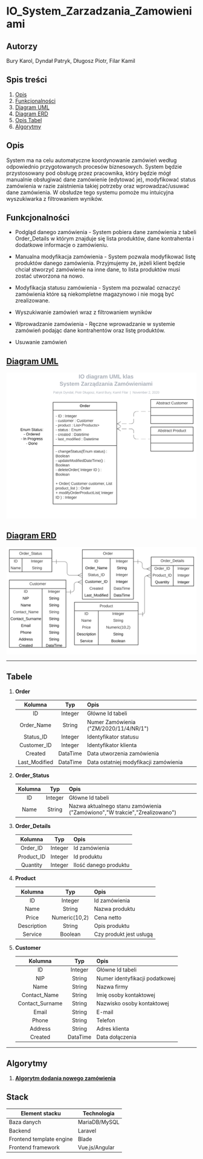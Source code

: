 # IO_System_Zarzadzania_Zamowieniami

## Autorzy
Bury Karol, Dyndał Patryk, Długosz Piotr, Filar Kamil

## Spis treści
1. [Opis](https://github.com/dydzia04/IO_System_Zarzadzania_Zamowieniami/blob/main/README.md#opis)
1. [Funkcjonalności](https://github.com/dydzia04/IO_System_Zarzadzania_Zamowieniami/blob/main/README.md#funkcjonalności)
1. [Diagram UML](https://github.com/dydzia04/IO_System_Zarzadzania_Zamowieniami/blob/main/README.md#diagram-uml)
1. [Diagram ERD](https://github.com/dydzia04/IO_System_Zarzadzania_Zamowieniami/blob/main/README.md#diagram-erd)
1. [Opis Tabel](https://github.com/dydzia04/IO_System_Zarzadzania_Zamowieniami/blob/main/README.md#tabele)
1. [Algorytmy](https://github.com/dydzia04/IO_System_Zarzadzania_Zamowieniami#algorytmy)

## Opis

System ma na celu automatyczne koordynowanie zamówień według odpowiednio przygotowanych procesów biznesowych. System będzie przystosowany pod obsługę przez pracownika, który będzie mógł manualnie obsługiwać dane zamówienie (edytować je), modyfikować status zamówienia w razie zaistnienia takiej potrzeby oraz wprowadzać/usuwać dane zamówienia. W obsłudze tego systemu pomoże mu intuicyjna wyszukiwarka z filtrowaniem wyników.

## Funkcjonalności

  - Podgląd danego zamówienia - System pobiera dane zamówienia z tabeli Order_Details w którym znajduje się lista produktów, dane kontrahenta i dodatkowe informacje o zamówieniu.
  
  - Manualna modyfikacja zamówienia - System pozwala modyfikować listę produktów danego zamówienia. Przyjmujemy że, jeżeli klient będzie chciał stworzyć zamówienie na inne dane, to lista produktów musi zostać utworzona na nowo. 
  
  - Modyfikacja statusu zamówienia - System ma pozwalać oznaczyć zamówienia które są niekompletne magazynowo i nie mogą być zrealizowane.
  
  - Wyszukiwanie zamówień wraz z filtrowaniem wyników
  
  - Wprowadzanie zamówienia - Ręczne wprowadzanie w systemie zamówień podając dane kontrahentów oraz listę produktów.
  
  - Usuwanie zamówień

## [Diagram UML](https://lucid.app/lucidchart/0cd0a4dc-de9c-4659-8a57-335fc3613c43/view?page=HWEp-vi-RSFO#?folder_id=home&browser=icon)

<img src="./img/IO%20diagram%20UML%20klas%20-%20UML%20Class.svg">


## [Diagram ERD](https://lucid.app/lucidchart/0cd0a4dc-de9c-4659-8a57-335fc3613c43/view?page=BjzKG-x~l5Op#?folder_id=home&browser=icon) 

<img src="./img/IO%20diagram%20UML%20klas%20-%20ERD.svg">

---

## Tabele

1. **Order**

    |    Kolumna    |    Typ   | Opis                                                                |
    |:-------------:|:--------:|---------------------------------------------------------------------|
    | ID            | Integer  | Główne Id tabeli                                                    |
    | Order_Name    | String   | Numer Zamówienia ("ZM/2020/11/4/NR/1")                              |
    | Status_ID     | Integer  | Identyfikator statusu                                               |
    | Customer_ID   | Integer  | Identyfikator klienta                                               |
    | Created       | DataTime | Data utworzenia zamówienia                                          |
    | Last_Modified | DataTime | Data ostatniej modyfikacji zamówienia                               |

1. **Order_Status**

    |    Kolumna    |    Typ   | Opis                                                                        |
    |:-------------:|:--------:|-----------------------------------------------------------------------------|
    | ID            | Integer  | Główne Id tabeli                                                            |
    | Name          | String   | Nazwa aktualnego stanu zamówienia ("Zamówiono","W trakcie","Zrealizowano")  |

1. **Order_Details**

    |    Kolumna    |    Typ   | Opis                                  |
    |:-------------:|:--------:|---------------------------------------|
    | Order_ID      | Integer  | Id zamówienia                         |
    | Product_ID    | Integer  | Id produktu                           |
    | Quantity      | Integer  | Ilość danego produktu                 |

1. **Product**

    |   Kolumna   |      Typ      | Opis                    |
    |:-----------:|:-------------:|-------------------------|
    | ID          | Integer       | Id zamówienia           |
    | Name        | String        | Nazwa produktu          |
    | Price       | Numeric(10,2) | Cena netto              |
    | Description | String        | Opis produktu           |
    | Service     | Boolean       | Czy produkt jest usługą |

1. **Customer**

    |  Kolumna        |      Typ      | Opis                                                        |
    |:---------------:|:-------------:|-------------------------------------------------------------|
    | ID              | Integer       | Główne Id tabeli                                            |
    | NIP             | String        | Numer identyfikacji podatkowej                              |
    | Name            | String        | Nazwa firmy                                                 |
    | Contact_Name    | String        | Imię osoby kontaktowej                                      |
    | Contact_Surname | String        | Nazwisko osoby kontaktowej                                  |
    | Email           | String        | E-mail                                                      |
    | Phone           | String        | Telefon                                                     |
    | Address         | String        | Adres klienta                                               |
    | Created         | DataTime      | Data dołączenia                                             |

---

## Algorytmy

1. [**Algorytm dodania nowego zamówienia**](https://viewer.diagrams.net/?highlight=0000ff&edit=_blank&layers=1&nav=1&title=IO-2020.drawio#R7V1rc9o4F%2F41zHQ%2FhPEd8zGE3rbNbnbady%2F90hG2AgrGorYpgV%2F%2FSpbkm2RiwIYktDOdYNmWZek55znn6EjumTeLx%2FcRWM5usQ%2BDnqH5jz1z3DMM3bBc8oeWbFiJMxiwgmmEfH5RXvAFbSEv1HjpCvkwLl2YYBwkaFku9HAYQi8plYEowuvyZfc4KD91CaZQKvjigUAu%2FQf5yYyVusYgL%2F8A0XQmnqw7Q3ZmArz5NMKrkD%2BvZ5j36T92egFEXfxF4xnw8bpQZL7tmTcRxgn7tXi8gQHtW9Ft7L53NWezdkcwTJrcMB5fG3%2Fb8dcPt4vNH9eT6D4ejq4MVstPEKx4f1wHUxxtkgWtO9puHharB0iHdw3Y08ACJtGG%2FF7Dh96N3RuOPITX5ObrnuEEpCWjSUR%2BTemvzyhOejdWbzhMa8P%2Bak6Ozd7IXMsXj0FIHzQPEHkhwPss2YhxIt23pD%2FhI7047XdI30wnR7NkEfCf6xlK4Jcl8Oi1awJZUib3FO%2B8nzBK4GOhiPfce4jFW%2FKz1oCPIkd5Bt91jplspGcFvLi8DHCYTrOq86EiP%2Fho7TFypjRyokvvMXnNYt85P1ZYnLiKUwkkg6XpzvIxPymG4RuY02F1DeCDBWkmaZ1GC0Y3%2BeiQH9sQPPgMGjHKxvhhxS4lP1fkf0jemnQRvWYTJ3CBYJ%2F8fkMvhAw7AaKXIVrNEseIP5OcnmIKOhBuvFla0cMSwYjWlKwxgWV6VQYVjTWTPI7DbcmqLFy7BQuOPHJPetIPAHt2%2BqjfRO%2BRwWAdyLpDwmHCAFiAXJxEeA5vcIAjUhJiAmPS1ygIKkUgQNOQHHqk0ZCUjyj8ENFE1%2FzEAvk%2BfYwSxDnitXYgrZcRbdoSoE3LkQGta%2FbxiL6%2F%2B%2FHu25%2FRj%2FXqqzOaT97%2BPvl2IxBd6GvoE1XND3GUzPAUhyB4m5dWeiW%2F5jPGSz48DzBJNpx3wCrB5cGDjyj5l97et%2FnRf4Uz40dec3qwEQched3CTfTwv%2BK5%2FLb0aPPUoMV4FXlwh7BbnBhBNIXJ0%2Bqc9ttOCEQwAAn6WabA1lWUpVBRNVp98Til5kV%2FslyEfV5YHCYhKp%2FBBAZ3RFMkCFORmeAkwQtyQUBPjDJKFqKXk7IsbgmFiCyVSxgh8v7095i8JLFD4F1eNMKrJEAhEXdhjmh5ITmKExD6IPKpXtgsJpi%2BwBSGMAJBO2Jr23ZJbocyEdkKHrK74iG7lod89FNJQxP8SFkIhVPGQxMc%2BTC6IsUyG%2B3LaYal4rTM2BAFBSPHx4RlUEoFxIxJuaDMFaDADJNqjRJbZMXp2792DjHtMonYMhgtR4FGowU0Xn9Gd79%2Fen8HbuM77e3GdDbjfxT2rEwqoX9N%2FQbaiwGIY%2BQdzwiHa%2FamGruheDdW7PwJdxilgiWUi1kxCqzKQLH34XcVnY1qRW6lIqdSEaMyqaJ00LPXPlwrCePmxMbEyQ0Dp6FhMHhWhoEjSemXZQTW%2FpZZ%2F952w4z%2Fkj%2BoxdS2d%2B3UVaCXU4X4Thrmsmeo0oKFAWtBBVp1SC96hppCZKsS0VrvDl682RXN8GKyiotmVynaMgUJXIPN09YYZ83MEoOPXrCKCb7fr7uxxrI4wbnMMffFD%2F7%2BNjcMa8ztogFFW%2BV60PMka4ucmbi2ZbflV1c49OyQGEqQKJi%2FW6IUPapd53ixCtEcUBKfsAgQi6X4NJLzRtLGLIhS0MlEI5NmpDcSQ%2Fq3fi3uzhPBy2xOMSyOHPA4rZ7Wuwrh3cKEODW9lgK4rKJy7Fbbcs8pmeP1Jo0V4wDSv9gPMauVAQQFWDykNuT7SYCqev7iYnIVjOoK594cKjCa6Zz2QaoK4rQBUrXFl4d1acPihIAoRS%2FF3ARsWeCWRYWp7fcLMBXj01BEcTsDjNID13UFYA51wQsOeO6Ot%2B2Cc3580ofiptUzddWd6oge6qrb1Smrrl11R8bHa3TV1S54k6C%2Bo8bZkQByKlOadsMQDZFcsClctqQXxDuAWoOvffGYw461oF0Qyk7znQgyqNCZ%2BkRlRDVnhggScgSTtD6KKd6DpHJ71LPHSpTtFB2JL7J0Cf6UXjHlQMUjV1rfcJ1WFNOVMewP3PJd%2BP4%2BhsdqDzXdyEb0Hwgua8euA%2BbJVIleUiS5XulKlTypOYYNGSsHge7ahmRBdMhiVtUrO5TFqgkaZkMWyytqFatqRS7GVxWtPJbHKuAznkKfD%2BJZ5n4fDkXdbcpiDbF4mgi0LsfJ6nzdmihGiJM6K5%2B5PmOinUtD5Ud4%2BVV0U0v2%2F8CqeIy27ACoJuAGnfmLcrRJ6sKi28V7M0bhNIBcNY%2FSvD6Rjaf1LVHEpYCVKIOCTYnTbdzRhY4UvnDJkbJa0YNGaRSNDthTLZTaXqOlBDsfQRpZCgIY3IJoXh%2B0bX98%2BFlKtyVBkMSgw9EThMyfnQVNTjCAtmziFJwnHrTojGUGJ2IZAcsXxjKi2QXxYiHPatzq0xNJr8%2BTbAzFVOdJycZQRdCfHdlkKLh0smmQD3gOstljfC6cbNyTkM0RNNE0HcZ4XvkwRm1CDM9VD4hvsmnum5xpjYRblgpbMXulqyYjOpv5NmWH%2B5TWUXcBoBr8NkC%2BWRMHPHY2wtFLY%2B8M9f7QcW3NHJoDTRsMyxV2PKVgynbXzqDgswnomnVCd0hA13TMMlUY7fCP7vZtt8xBxBOo1NMKCymXici6cmek%2FlnPI0nye4wyKMq%2BsufsJ4wabSDWNopxNY%2BM8p7AJvmV7Xi%2BbEdnKEcbu0ptu7GHH37%2BdW8M33989685Hd3%2FjcMreaxPKfIH0X0rIi%2Fksijy6umx4TntWlMOL%2B6delgNlYhMRG4Kr1J0FhMRicVczUWUUHLqJPFqno6jMI07Sz7cAYwXrTefQaKwwk6TcFILimqi8Nm1aVf5qIpUv0JqH8%2F6E65tdeV4JeuPCNJrSfw7DjyVJBnFyrvuEv%2FUy7eHr9%2F%2BrjerG5jfpnsiLt7VyoJw%2Fy%2FdHoFHmPAEQcam0upXDaWlSxQDdm26SFaWzVYz%2FksTR%2FTgDiRE7sK0xNCsdqTIGhqVUK6r2NhDH9iyIA270sINHJpyT4LI4%2BKhS1NuEoFp6T%2B1iiMs79N5qEpxufcJiDWTqvr0r3iCmD8x2hkX1x72zXKMwZDHxVZZTFlGUesDo1pa1QY9diCHL4kMaRMFSdSHv%2FbATiUMbcnAsSy3r5LpzqCj756mfxXcqHxxRW69uoOODUsfNTyX6As12ajkKDkcWoMKt55wIaQ6WnSpUqgrwkXqHrLOKYa6HC6Sdm75mm%2FpFeL1JmNMmTCLNDip5cCjp0yP5Kqq%2FalK4NTdjqRE6SgMziIkB2%2B60oqAKGZQ6q87l3g0SdZ8dTRVG7LrhKGyVQMnoCil8DWwRC7A%2BbOqzp9qsb6tq7w%2FrauR2UFOx7l%2Fd4TPcp9OWmnv796R7BIdPIfiQ8v%2BlTNPrIEMlS79PTVYzmJpHkaI6hdQ5BOpLzRORIk7m3lRlNi952ZXrVJbGX3rhheVto91ns1hzz%2B5oBsNTVPrvIJo1LJjE9ct3npbOGUUx6bt5T2bu3foytaM3o4wuW7VyHRUUwwndfF%2BTf53rjFd7XST%2BTtmG3%2BNcWtjLG28rJhyP204U9a5XwszSdl2xrumlCQlnfsnf9JdmUvuikL5asptw%2BS7sls%2Bjmu2U85u0K5oZxEuXoBk422FW7SFdM%2BxCdiKjw3s8dD0Vb7%2FARaw0cNT2OA1y0uhTwWk%2B0AQwgfqjwG6EoN%2BbqC0tVmpb1MKs3psD1P2JYOC19aoyV8SkKzi7w27a7lK14fsUf8NuYPgMGr8hJKXSnBZ2Atwn8dGECSEjw%2FBQLpTN2BDQP%2BsxLzpfk34DOLk%2By320T1qqSEL7G%2Fu0Rx4D0hSsc%2FDBW9B%2FenagDjRTu52GyVtqOsy3xES7DuGrBF18a2J9t2EC8hB2jFx08RNOFUS0s5mFhdvHBL%2Bas%2FmP02ekTzPY1gN53mqO7C3NxaKfWFTnkNboslAt4bDnlbDATq7%2FCqMtTUcE1qliaeXo7Udp19eBTZQa2oZeW18ukqtg%2BRQ%2Bjj9GNMcsM9H%2BcxoKqT4UytMLIJN6uMIT6Hy%2BxgmAAXxU2ZtXXpxbb0fx09VWbSiVg8wbX5qRu2SMmbiYG5EerM1CrJvba29Lcx22n3Yq813tGO9pNJqTdXwulbnY7PHc%2F9agTBBqaW6d19luw338l2MS72XJ5C%2FKRrn6boQIgGavArkFUk5sc2MWtvMVkyJGLbTdwcK26wzvrHkWP0nIe%2FlBQD823JsRY9HzxU%2BMZca3gESnlfhy3E7QLJrU%2BoULkm6iXXhMVEejBzdhCithDZtveGfx6v61gVl9aqRNnT7Ys9FAS%2FVtxBNBbbaWMykhpZ1oWa%2FpZgd2BHxPZfZL5q5a3ague35ArK6KnmPim8r6q5iPro73Vv%2Flbbjvqz2bc0VpSflr397yTkLLaAgC%2FyKeLHC41MGjDtTk%2BJhl6cmFZuU7kixO5uarF9h8jrVZGXLXuW86CnVpC2bqM82JLLnBEEpyhan9652t7mgvzExn%2Ff3mH8Fc9p38yoSoyks75ZCOeQw%2FzY9262FzhGTcaP7JL39Pw%3D%3D)

## Stack

| Element stacku | Technologia |
|---|---|
| Baza danych | MariaDB/MySQL |
| Backend | Laravel |
| Frontend template engine | Blade |
| Frontend framework | Vue.js/Angular |
